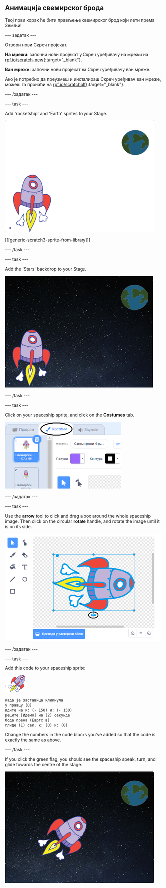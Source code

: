 ## Анимација свемирског брода

Твој први корак ће бити прављење свемирског брод који лети према Земљи!

\--- задатак \---

Отвори нови Скреч пројекат.

**На мрежи**: започни нови пројекат у Скреч уређивачу на мрежи на [rpf.io/scratch-new](http://rpf.io/scratchon){:target="_blank"}.

**Ван мреже:** започни нови пројекат на Скреч уређивачу ван мреже.

Ако је потребно да преузмеш и инсталираш Скреч уређивач ван мреже, можеш га пронаћи на [rpf.io/scratchoff](http://rpf.io/scratchoff){:target="_blank"}.

\--- /задатак \---

\--- task \---

Add 'rocketship' and 'Earth' sprites to your Stage.

![Spaceship and Earth sprites](images/space-sprites.png)

[[[generic-scratch3-sprite-from-library]]]

\--- /task \---

\--- task \---

Add the 'Stars' backdrop to your Stage.

![A space backdrop](images/space-backdrop.png)

\--- /task \---

\--- task \---

Click on your spaceship sprite, and click on the **Costumes** tab.

![Sprite costume](images/space-costume.png)

\--- /задатак \---

\--- task \---

Use the **arrow** tool to click and drag a box around the whole spaceship image. Then click on the circular **rotate** handle, and rotate the image until it is on its side.

![Rotating a costume](images/space-rotate.png)

\--- /задатак \---

\--- task \---

Add this code to your spaceship sprite:

![Spaceship sprite](images/sprite-spaceship.png)

```blocks3
када је заставица кликнула
у правцу (0)
идите на к: (- 150) и: (- 150)
реците [Идемо] на (2) секунде
бода према (Еартх в)
глиде (1) сек. к: (0) и: (0)
```

Change the numbers in the code blocks you've added so that the code is exactly the same as above.

\--- /task \---

If you click the green flag, you should see the spaceship speak, turn, and glide towards the centre of the stage.

![Testing a spaceship animation](images/space-animate-stage.png)